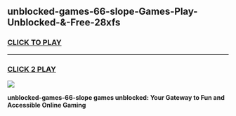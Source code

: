 
## unblocked-games-66-slope-Games-Play-Unblocked-&-Free-28xfs
<h3>
<a href="https://premium76.site?title=unblocked-games-66-slope&ref=24A">CLICK TO PLAY</a></h3>
<hr>

<h3>
<a href="https://premium76.site?title=unblocked-games-66-slope&ref=24A">CLICK 2 PLAY</a>
  
</h3>

<a href="https://premium76.site?title=unblocked-games-66-slope&ref=24A"><img src="https://clearcache.store/games.png"></a>


**unblocked-games-66-slope games unblocked: Your Gateway to Fun and Accessible Online Gaming**
